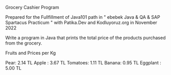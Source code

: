 Grocery Cashier Program

Prepared for the Fullfillment of Java101 path in " ebebek Java & QA & SAP Spartacus Practicum " with Patika.Dev and Kodluyoruz.org in November 2022

Write a program in Java that prints the total price of the products purchased from the grocery.

Fruits and Prices per Kg

Pear: 2.14 TL
Apple : 3.67 TL
Tomatoes: 1.11 TL
Banana: 0.95 TL
Eggplant : 5.00 TL